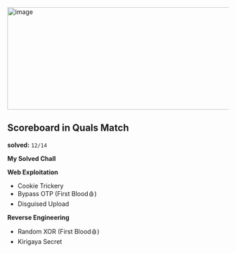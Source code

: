 <img width="1095" height="233" alt="image" src="https://github.com/user-attachments/assets/891c664c-3fc0-48d0-b486-49761780056e" />

## Scoreboard in Quals Match

**solved:** `12/14` 

**My Solved Chall**

**Web Exploitation**
- Cookie Trickery
- Bypass OTP (First Blood🩸)
- Disguised Upload

**Reverse Engineering**
- Random XOR (First Blood🩸)
- Kirigaya Secret 
